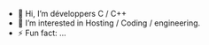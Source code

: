 - 👋 Hi, I’m développers C / C++
- 👀 I’m interested in Hosting / Coding / engineering.
- ⚡ Fun fact: ...
